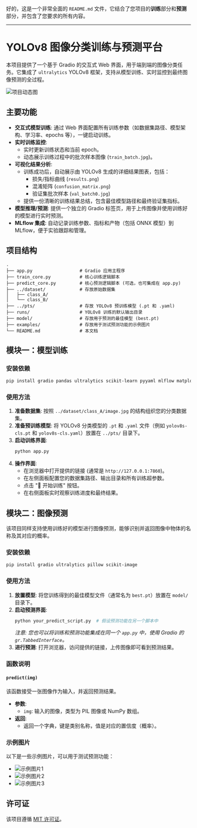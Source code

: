 好的，这是一个非常全面的 `README.md` 文件，它结合了您项目的**训练**部分和**预测**部分，并包含了您要求的所有内容。

---

# YOLOv8 图像分类训练与预测平台

本项目提供了一个基于 Gradio 的交互式 Web 界面，用于端到端的图像分类任务。它集成了 `ultralytics` YOLOv8 框架，支持从模型训练、实时监控到最终图像预测的全过程。

![项目动态图](gridio_yolov8.gif)

## 主要功能

- **交互式模型训练**: 通过 Web 界面配置所有训练参数（如数据集路径、模型架构、学习率、epochs 等），一键启动训练。
- **实时训练监控**:
    - 实时更新训练状态和当前 epoch。
    - 动态展示训练过程中的批次样本图像 (`train_batch.jpg`)。
- **可视化结果分析**:
    - 训练成功后，自动展示由 YOLOv8 生成的详细结果图表，包括：
        - 损失/指标曲线 (`results.png`)
        - 混淆矩阵 (`confusion_matrix.png`)
        - 验证集批次样本 (`val_batch0.jpg`)
    - 提供一份清晰的训练结果总结，包含最佳模型路径和最终验证集指标。
- **模型推理/预测**: 提供一个独立的 Gradio 标签页，用于上传图像并使用训练好的模型进行实时预测。
- **MLflow 集成**: 自动记录训练参数、指标和产物（包括 ONNX 模型）到 MLflow，便于实验跟踪和管理。

## 项目结构

```
.
├── app.py                  # Gradio 应用主程序
├── train_core.py           # 核心训练逻辑脚本
├── predict_core.py         # 核心预测逻辑脚本 (可选，也可集成在 app.py)
├── ../dataset/             # 存放原始数据集
│   ├── class_A/
│   └── class_B/
├── ../pts/                 # 存放 YOLOv8 预训练模型 (.pt 和 .yaml)
├── runs/                   # YOLOv8 训练的默认输出目录
├── model/                  # 存放用于预测的最佳模型 (best.pt)
├── examples/               # 存放用于测试预测功能的示例图片
└── README.md               # 本文档
```

## 模块一：模型训练

### 安装依赖

```bash
pip install gradio pandas ultralytics scikit-learn pyyaml mlflow matplotlib
```

### 使用方法

1.  **准备数据集**: 按照 `../dataset/class_A/image.jpg` 的结构组织您的分类数据集。
2.  **准备预训练模型**: 将 YOLOv8 分类模型的 `.pt` 和 `.yaml` 文件（例如 `yolov8s-cls.pt` 和 `yolov8s-cls.yaml`）放置在 `../pts/` 目录下。
3.  **启动训练界面**:
    ```bash
    python app.py
    ```
4.  **操作界面**:
    - 在浏览器中打开提供的链接 (通常是 `http://127.0.0.1:7860`)。
    - 在左侧面板配置您的数据集路径、输出目录和所有训练超参数。
    - 点击 "🚀 开始训练" 按钮。
    - 在右侧面板实时观察训练进度和最终结果。

## 模块二：图像预测

该项目同样支持使用训练好的模型进行图像预测，能够识别并返回图像中物体的名称及其对应的概率。

### 安装依赖

```bash
pip install gradio ultralytics pillow scikit-image
```

### 使用方法

1.  **放置模型**: 将您训练得到的最佳模型文件（通常名为 `best.pt`）放置在 `model/` 目录下。
2.  **启动预测界面**:
    ```bash
    python your_predict_script.py  # 假设预测功能在另一个脚本中
    ```
    *注意: 您也可以将训练和预测功能集成在同一个 `app.py` 中，使用 Gradio 的 `gr.TabbedInterface`。*
3.  **进行预测**: 打开浏览器，访问提供的链接，上传图像即可看到预测结果。

### 函数说明

#### `predict(img)`

该函数接受一张图像作为输入，并返回预测结果。

-   **参数**:
    -   `img`: 输入的图像，类型为 PIL 图像或 NumPy 数组。
-   **返回**:
    -   返回一个字典，键是类别名称，值是对应的置信度（概率）。

### 示例图片

以下是一些示例图片，可以用于测试预测功能：

-   ![示例图片1](examples/sample_image_1.png)
-   ![示例图片2](examples/sample_image_2.jpg)
-   ![示例图片3](examples/sample_image_3.jpg)

## 许可证

该项目遵循 [MIT 许可证](LICENSE)。
